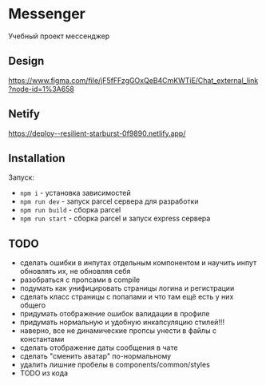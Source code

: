 # Messenger

Учебный проект мессенджер

## Design

https://www.figma.com/file/jF5fFFzgGOxQeB4CmKWTiE/Chat_external_link?node-id=1%3A658

## Netify

https://deploy--resilient-starburst-0f9890.netlify.app/

## Installation

Запуск:

- `npm i` - установка зависимостей
- `npm run dev` - запуск parcel сервера для разработки
- `npm run build` - сборка parcel
- `npm run start` - сборка parcel и запуск express сервера

## TODO

- сделать ошибки в инпутах отдельным компонентом и научить инпут обновлять их, не обновляя себя
- разобраться с пропсами в compile
- подумать как унифицировать страницы логина и регистрации
- сделать класс страницы с попапами и что там ещё есть у них общего
- придумать отображение ошибок валидации в профиле
- придумать нормальную и удобную инкапсуляцию стилей!!!
- наверно, все не динамические пропсы унести в файлы с константами
- сделать отображение даты сообщения в чате
- сделать "сменить аватар" по-нормальному
- удалить лишние пробелы в components/common/styles
- TODO из кода
